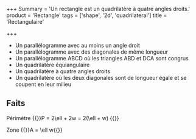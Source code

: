 +++
Summary = 'Un rectangle est un quadrilatère à quatre angles droits.'
product = 'Rectangle'
tags = ['shape', '2d', 'quadrilateral']
title = 'Rectangulaire'

+++

* Un parallélogramme avec au moins un angle droit
* Un parallélogramme avec des diagonales de même longueur
* Un parallélogramme ABCD où les triangles ABD et DCA sont congrus
* Un quadrilatère équiangulaire
* Un quadrilatère à quatre angles droits
* Un quadrilatère où les deux diagonales sont de longueur égale et se coupent en leur milieu

Faits
-----

Périmètre {{<latex>}}P = 2\ell + 2w = 2(\ell + w) {{</latex>}}

Zone {{<latex>}}A = \ell w{{</latex>}}

